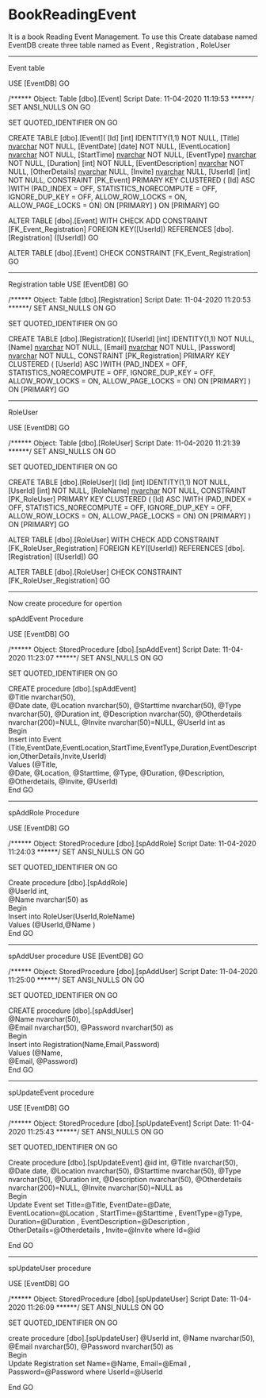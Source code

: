 # BookReadingEvent
It is a book Reading Event Management.
To use this
Create database named EventDB
create three table named as 
Event , Registration , RoleUser

****************
Event table

USE [EventDB]
GO

/****** Object:  Table [dbo].[Event]    Script Date: 11-04-2020 11:19:53 ******/
SET ANSI_NULLS ON
GO

SET QUOTED_IDENTIFIER ON
GO

CREATE TABLE [dbo].[Event](
	[Id] [int] IDENTITY(1,1) NOT NULL,
	[Title] [nvarchar](50) NOT NULL,
	[EventDate] [date] NOT NULL,
	[EventLocation] [nvarchar](50) NOT NULL,
	[StartTime] [nvarchar](50) NOT NULL,
	[EventType] [nvarchar](50) NOT NULL,
	[Duration] [int] NOT NULL,
	[EventDescription] [nvarchar](50) NOT NULL,
	[OtherDetails] [nvarchar](200) NULL,
	[Invite] [nvarchar](50) NULL,
	[UserId] [int] NOT NULL,
 CONSTRAINT [PK_Event] PRIMARY KEY CLUSTERED 
(
	[Id] ASC
)WITH (PAD_INDEX = OFF, STATISTICS_NORECOMPUTE = OFF, IGNORE_DUP_KEY = OFF, ALLOW_ROW_LOCKS = ON, ALLOW_PAGE_LOCKS = ON) ON [PRIMARY]
) ON [PRIMARY]
GO

ALTER TABLE [dbo].[Event]  WITH CHECK ADD  CONSTRAINT [FK_Event_Registration] FOREIGN KEY([UserId])
REFERENCES [dbo].[Registration] ([UserId])
GO

ALTER TABLE [dbo].[Event] CHECK CONSTRAINT [FK_Event_Registration]
GO

********************

Registration table
USE [EventDB]
GO

/****** Object:  Table [dbo].[Registration]    Script Date: 11-04-2020 11:20:53 ******/
SET ANSI_NULLS ON
GO

SET QUOTED_IDENTIFIER ON
GO

CREATE TABLE [dbo].[Registration](
	[UserId] [int] IDENTITY(1,1) NOT NULL,
	[Name] [nvarchar](50) NOT NULL,
	[Email] [nvarchar](50) NOT NULL,
	[Password] [nvarchar](50) NOT NULL,
 CONSTRAINT [PK_Registration] PRIMARY KEY CLUSTERED 
(
	[UserId] ASC
)WITH (PAD_INDEX = OFF, STATISTICS_NORECOMPUTE = OFF, IGNORE_DUP_KEY = OFF, ALLOW_ROW_LOCKS = ON, ALLOW_PAGE_LOCKS = ON) ON [PRIMARY]
) ON [PRIMARY]
GO

*************************
RoleUser

USE [EventDB]
GO

/****** Object:  Table [dbo].[RoleUser]    Script Date: 11-04-2020 11:21:39 ******/
SET ANSI_NULLS ON
GO

SET QUOTED_IDENTIFIER ON
GO

CREATE TABLE [dbo].[RoleUser](
	[Id] [int] IDENTITY(1,1) NOT NULL,
	[UserId] [int] NOT NULL,
	[RoleName] [nvarchar](50) NOT NULL,
 CONSTRAINT [PK_RoleUser] PRIMARY KEY CLUSTERED 
(
	[Id] ASC
)WITH (PAD_INDEX = OFF, STATISTICS_NORECOMPUTE = OFF, IGNORE_DUP_KEY = OFF, ALLOW_ROW_LOCKS = ON, ALLOW_PAGE_LOCKS = ON) ON [PRIMARY]
) ON [PRIMARY]
GO

ALTER TABLE [dbo].[RoleUser]  WITH CHECK ADD  CONSTRAINT [FK_RoleUser_Registration] FOREIGN KEY([UserId])
REFERENCES [dbo].[Registration] ([UserId])
GO

ALTER TABLE [dbo].[RoleUser] CHECK CONSTRAINT [FK_RoleUser_Registration]
GO

**************************

Now create procedure for opertion

spAddEvent  Procedure

USE [EventDB]
GO

/****** Object:  StoredProcedure [dbo].[spAddEvent]    Script Date: 11-04-2020 11:23:07 ******/
SET ANSI_NULLS ON
GO

SET QUOTED_IDENTIFIER ON
GO

 CREATE procedure [dbo].[spAddEvent]  
@Title nvarchar(50),  
@Date date,
@Location nvarchar(50),
@Starttime nvarchar(50),
@Type nvarchar(50),
@Duration int,
@Description nvarchar(50),
@Otherdetails nvarchar(200)=NULL,
@Invite nvarchar(50)=NULL,
@UserId int
as  
Begin  
 Insert into Event (Title,EventDate,EventLocation,StartTime,EventType,Duration,EventDescription,OtherDetails,Invite,UserId)  
 Values (@Title,  
@Date,
@Location,
@Starttime,
@Type,
@Duration,
@Description,
@Otherdetails,
@Invite,
@UserId)  
End
GO

**********************************

spAddRole Procedure

USE [EventDB]
GO

/****** Object:  StoredProcedure [dbo].[spAddRole]    Script Date: 11-04-2020 11:24:03 ******/
SET ANSI_NULLS ON
GO

SET QUOTED_IDENTIFIER ON
GO

 Create procedure [dbo].[spAddRole]  
@UserId int,  
@Name nvarchar(50)
as  
Begin  
 Insert into RoleUser(UserId,RoleName)  
 Values (@UserId,@Name 
)  
End
GO


***********************************

spAddUser  procedure
USE [EventDB]
GO

/****** Object:  StoredProcedure [dbo].[spAddUser]    Script Date: 11-04-2020 11:25:00 ******/
SET ANSI_NULLS ON
GO

SET QUOTED_IDENTIFIER ON
GO

 CREATE procedure [dbo].[spAddUser]  
@Name nvarchar(50),  
@Email nvarchar(50),
@Password nvarchar(50)
as  
Begin  
 Insert into Registration(Name,Email,Password)  
 Values (@Name,  
@Email,
@Password)  
End
GO

********************************

spUpdateEvent  procedure

USE [EventDB]
GO

/****** Object:  StoredProcedure [dbo].[spUpdateEvent]    Script Date: 11-04-2020 11:25:43 ******/
SET ANSI_NULLS ON
GO

SET QUOTED_IDENTIFIER ON
GO

 Create procedure [dbo].[spUpdateEvent] 
 @id int,
@Title nvarchar(50),  
@Date date,
@Location nvarchar(50),
@Starttime nvarchar(50),
@Type nvarchar(50),
@Duration int,
@Description nvarchar(50),
@Otherdetails nvarchar(200)=NULL,
@Invite nvarchar(50)=NULL 
as  
Begin  
 Update Event set Title=@Title, EventDate=@Date, EventLocation=@Location , StartTime=@Starttime , EventType=@Type,
 Duration=@Duration , EventDescription=@Description , OtherDetails=@Otherdetails , Invite=@Invite
 where Id=@id

End
GO

**************************************
spUpdateUser  procedure

USE [EventDB]
GO

/****** Object:  StoredProcedure [dbo].[spUpdateUser]    Script Date: 11-04-2020 11:26:09 ******/
SET ANSI_NULLS ON
GO

SET QUOTED_IDENTIFIER ON
GO

 create procedure [dbo].[spUpdateUser] 
 @UserId int,
@Name nvarchar(50),  
@Email nvarchar(50),
@Password nvarchar(50)
as  
Begin  
 Update Registration set Name=@Name,  Email=@Email , Password=@Password
 where UserId=@UserId

End
GO








